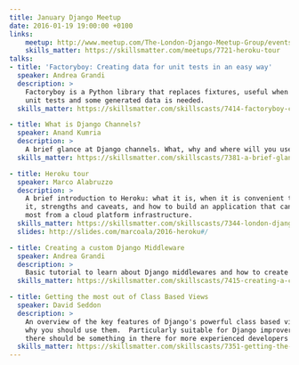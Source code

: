 ```yaml
---
title: January Django Meetup
date: 2016-01-19 19:00:00 +0100
links:
    meetup: http://www.meetup.com/The-London-Django-Meetup-Group/events/227547663/
    skills_matter: https://skillsmatter.com/meetups/7721-heroku-tour
talks:
- title: 'Factoryboy: Creating data for unit tests in an easy way'
  speaker: Andrea Grandi
  description: >
    Factoryboy is a Python library that replaces fixtures, useful when writing
    unit tests and some generated data is needed.
  skills_matter: https://skillsmatter.com/skillscasts/7414-factoryboy-creating-data-for-unit-tests-in-an-easy-way

- title: What is Django Channels?
  speaker: Anand Kumria
  description: >
    A brief glance at Django channels. What, why and where will you use them.
  skills_matter: https://skillsmatter.com/skillscasts/7381-a-brief-glance-at-django-channels-what-why-and-where-will-you-use-them

- title: Heroku tour
  speaker: Marco Alabruzzo
  description: >
    A brief introduction to Heroku: what it is, when it is convenient to use
    it, strengths and caveats, and how to build an application that can get the
    most from a cloud platform infrastructure.
  skills_matter: https://skillsmatter.com/skillscasts/7344-london-django-meetup
  slides: http://slides.com/marcoala/2016-heroku#/

- title: Creating a custom Django Middleware
  speaker: Andrea Grandi
  description: >
    Basic tutorial to learn about Django middlewares and how to create one.
  skills_matter: https://skillsmatter.com/skillscasts/7415-creating-a-custom-django-middleware

- title: Getting the most out of Class Based Views
  speaker: David Seddon
  description: >
    An overview of the key features of Django's powerful class based views, and
    why you should use them.  Particularly suitable for Django improvers, but
    there should be something in there for more experienced developers too.
  skills_matter: https://skillsmatter.com/skillscasts/7351-getting-the-most-out-of-class-based-views
---
```

